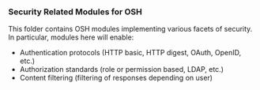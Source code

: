 ### Security Related Modules for OSH

This folder contains OSH modules implementing various facets of security. In particular, modules here will enable:

- Authentication protocols (HTTP basic, HTTP digest, OAuth, OpenID, etc.)
- Authorization standards (role or permission based, LDAP, etc.)
- Content filtering (filtering of responses depending on user)
